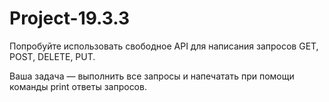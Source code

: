 # Project-19.3.3

Попробуйте использовать свободное API для написания запросов GET, POST, DELETE, PUT. 

Ваша задача — выполнить все запросы и напечатать при помощи команды print ответы запросов.

